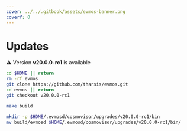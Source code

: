 ```yaml
---
cover: ../../.gitbook/assets/evmos-banner.png
coverY: 0
---
```


# Updates

⚠️ Version **v20.0.0-rc1** is available

```bash
cd $HOME || return
rm -rf evmos
git clone https://github.com/tharsis/evmos.git
cd evmos || return
git checkout v20.0.0-rc1

make build

mkdir -p $HOME/.evmosd/cosmovisor/upgrades/v20.0.0-rc1/bin
mv build/evmosd $HOME/.evmosd/cosmovisor/upgrades/v20.0.0-rc1/bin/
```
